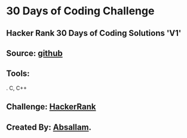 # 30 Days of Coding Challenge

## Hacker Rank 30 Days of Coding Solutions 'V1'
## Source: [github](https://github.com/absallam1999/30days-of-code/)

## Tools:
  . C, C++

## Challenge: [HackerRank](https://www.hackerrank.com/domains/tutorials/30-days-of-code)
## Created By: [Absallam](https://github.com/absallam1999).
